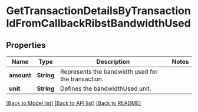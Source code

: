 # GetTransactionDetailsByTransactionIdFromCallbackRibstBandwidthUsed

## Properties

Name | Type | Description | Notes
------------ | ------------- | ------------- | -------------
**amount** | **String** | Represents the bandwidth used for the transaction. | 
**unit** | **String** | Defines the bandwidthUsed unit. | 

[[Back to Model list]](../README.md#documentation-for-models) [[Back to API list]](../README.md#documentation-for-api-endpoints) [[Back to README]](../README.md)


